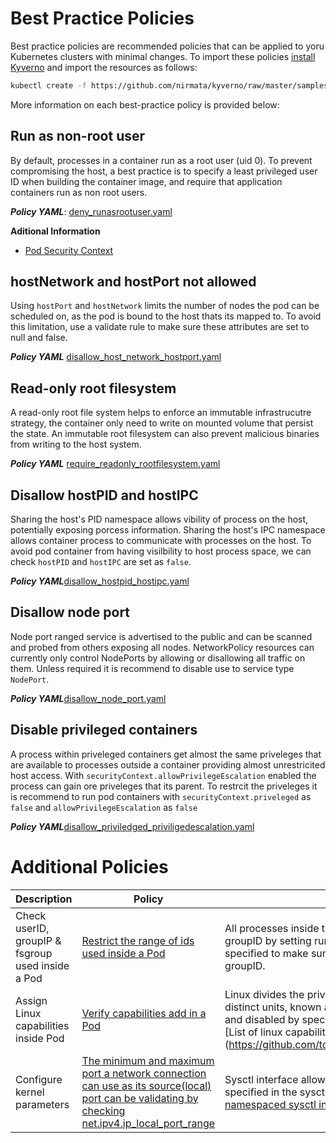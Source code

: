 # Best Practice Policies

Best practice policies are recommended policies that can be applied to yoru Kubernetes clusters with minimal changes. To import these policies [install Kyverno](../documentation/installation.md) and import the resources as follows:

````bash
kubectl create -f https://github.com/nirmata/kyverno/raw/master/samples/best_practices/
````

More information on each best-practice policy is provided below:

## Run as non-root user

By default, processes in a container run as a root user (uid 0). To prevent compromising the host, a best practice is to specify a least privileged user ID when building the container image, and require that application containers run as non root users. 

***Policy YAML***: [deny_runasrootuser.yaml](best_practices/deny_runasrootuser.yaml) 

**Aditional Information**
* [Pod Security Context](https://kubernetes.io/docs/tasks/configure-pod-container/security-context/)


## hostNetwork and hostPort not allowed

Using `hostPort` and `hostNetwork` limits the number of nodes the pod can be scheduled on, as the pod is bound to the host thats its mapped to.
To avoid this limitation, use a validate rule to make sure these attributes are set to null and false.

***Policy YAML*** [disallow_host_network_hostport.yaml](best_practices/disallow_host_network_hostport.yaml)


## Read-only root filesystem

A read-only root file system helps to enforce an immutable infrastrucutre strategy, the container only need to write on mounted volume that persist the state. An immutable root filesystem can also prevent malicious binaries from writing to the host system.

***Policy YAML*** [require_readonly_rootfilesystem.yaml](best_practices/require_readonly_rootfilesystem.yaml)


## Disallow hostPID and hostIPC
Sharing the host's PID namespace allows vibility of process on the host, potentially exposing porcess information. 
Sharing the host's IPC namespace allows container process to communicate with processes on the host. 
To avoid pod container from having visilbility to host process space, we can check `hostPID` and `hostIPC` are set as `false`.

***Policy YAML***[disallow_hostpid_hostipc.yaml](best_practices/disallow_hostpid_hostipc.yaml)


## Disallow node port
Node port ranged service is advertised to the public and can be scanned and probed from others exposing all nodes.
NetworkPolicy resources can currently only control NodePorts by allowing or disallowing all traffic on them. Unless required it is recommend to disable use to service type `NodePort`.

***Policy YAML***[disallow_node_port.yaml](best_practices/disallow_node_port.yaml)

## Disable privileged containers
A process within priveleged containers get almost the same priveleges that are available to processes outside a container providing almost unrestricited host access. With `securityContext.allowPrivilegeEscalation` enabled the process can gain ore priveleges that its parent.
To restrcit the priveleges it is recommend to run pod containers with `securityContext.priveleged` as `false` and 
`allowPrivilegeEscalation` as `false`

***Policy YAML***[disallow_priviledged_priviligedescalation.yaml](best_practices/disallow_priviledged_priviligedescalation.yaml)
# Additional Policies

| Description                                       	| Policy                                                                                                                                                                                           	| Details                                                                                                                                                                                                                                                                                                                                     	|
|---------------------------------------------------	|--------------------------------------------------------------------------------------------------------------------------------------------------------------------------------------------------	|---------------------------------------------------------------------------------------------------------------------------------------------------------------------------------------------------------------------------------------------------------------------------------------------------------------------------------------------	|
| Check userID, groupIP & fsgroup used inside a Pod 	| [Restrict the range of ids used inside a Pod](additional/policy_validate_user_group_fsgroup_id.yaml)                                                                                             	| All processes inside the pod can be made to run with specific user and groupID by setting runAsUser and runAsGroup respectively. fsGroup can be specified to make sure any file created in the volume with have the specified groupID.                                                                                                      	|
| Assign Linux capabilities inside Pod              	| [Verify capabilities add in a Pod](additional/policy_validate_container_capabilities.yaml)                                                                                                       	| Linux divides the privileges traditionally, associated with superuser into distinct units, known as capabilities, which can be independently enabled and disabled by specifying them in capabilities section of securityContext. [List of linux capabilities](https://github.com/torvalds/linux/blob/master/include/uapi/linux/capability.h 	|
| Configure kernel parameters                       	| [The minimum and maximum port a network connection can use as its source(local) port can be validating by checking net.ipv4.ip_local_port_range](additional/policy_validate_sysctl_configs.yaml) 	| Sysctl interface allows to modify kernel parameters at runtime and can be specified in the sysctls section of securityContext. [list of supported namespaced sysctl interfaces](https://kubernetes.io/docs/tasks/administer-cluster/sysctl-cluster/)                                                                                        	|